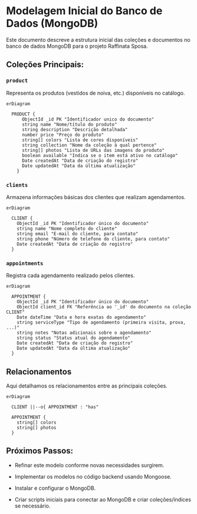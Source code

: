 # Modelagem Inicial do Banco de Dados (MongoDB)

Este documento descreve a estrutura inicial das coleções e documentos no banco de dados MongoDB para o projeto Raffinata Sposa.

## Coleções Principais:

### `product`

Representa os produtos (vestidos de noiva, etc.) disponíveis no catálogo.

```mermaid
erDiagram

  PRODUCT {
      ObjectId _id PK "Identificador unico do documento"
      string name "Nome/título do produto"
      string description "Descrição detalhada"
      number price "Preço do produto"
      string[] colors "Lista de cores disponíveis"
      string collection "Nome da coleção à qual pertence"
      string[] photos "Lista de URLs das imagens do produto"
      boolean available "Indica se o item está ativo no catálogo"
      Date createdAt "Data de criação do registro"
      Date updatedAt "Data da última atualização"
    }
```

### `clients`

Armazena informações básicas dos clientes que realizam agendamentos.

```mermaid
erDiagram

  CLIENT {
    ObjectId _id PK "Identificador único do documento"
    string name "Nome completo do cliente"
    string email "E-mail do cliente, para contato"
    string phone "Número de telefone do cliente, para contato"
    Date createdAt "Data de criação do registro"
  }
```

### `appointments`

Registra cada agendamento realizado pelos clientes.

```mermaid
erDiagram

  APPOINTMENT {
    ObjectId _id PK "Identificador único do documento"
    ObjectId client_id FK "Referência ao '_id' do documento na coleção CLIENT"
    Date dateTime "Data e hora exatas do agendamento"
    string serviceType "Tipo de agendamento (primeira visita, prova, ...)"
    string notes "Notas adicionais sobre o agendamento"
    string status "Status atual do agendamento"
    Date createdAt "Data de criação do registro"
    Date updatedAt "Data da última atualização"
  }
```

## Relacionamentos

Aqui detalhamos os relacionamentos entre as principais coleções.

```mermaid
erDiagram

  CLIENT ||--o{ APPOINTMENT : "has"
  
  APPOINTMENT {
    string[] colors
    string[] photos
  }
```

## Próximos Passos:

- Refinar este modelo conforme novas necessidades surgirem.

- Implementar os modelos no código backend usando Mongoose.

- Instalar e configurar o MongoDB.

- Criar scripts iniciais para conectar ao MongoDB e criar coleções/índices se necessário.